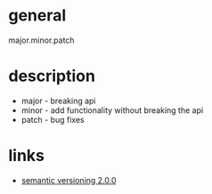 # general

major.minor.patch

# description

* major - breaking api
* minor - add functionality without breaking the api
* patch - bug fixes

# links

* [semantic versioning 2.0.0](http://semver.org/)
